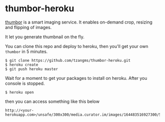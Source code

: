 thumbor-heroku
==============

[thumbor](https://github.com/thumbor/thumbor) is a smart imaging service. It enables on-demand crop, resizing and flipping of images.

It let you generate thumbnail on the fly.

You can clone this repo and deploy to heroku, then you'll get your own `thumbor` in 5 minutes.


```
$ git clone https://github.com/tzangms/thumbor-heroku.git
$ heroku create
$ git push heroku master
```

Wait for a moment to get your packages to install on heroku. After you console is stopped.

```
$ heroku open
```

then you can access something like this below

```
http://<your-herokuapp.com>/unsafe/300x300/media.curator.im/images/164483516927300/556890257686622_945544_556890257686622_1062581386_n.jpg
```

